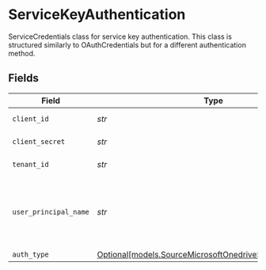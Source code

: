 # ServiceKeyAuthentication

ServiceCredentials class for service key authentication.
This class is structured similarly to OAuthCredentials but for a different authentication method.


## Fields

| Field                                                                                                                                                                                  | Type                                                                                                                                                                                   | Required                                                                                                                                                                               | Description                                                                                                                                                                            |
| -------------------------------------------------------------------------------------------------------------------------------------------------------------------------------------- | -------------------------------------------------------------------------------------------------------------------------------------------------------------------------------------- | -------------------------------------------------------------------------------------------------------------------------------------------------------------------------------------- | -------------------------------------------------------------------------------------------------------------------------------------------------------------------------------------- |
| `client_id`                                                                                                                                                                            | *str*                                                                                                                                                                                  | :heavy_check_mark:                                                                                                                                                                     | Client ID of your Microsoft developer application                                                                                                                                      |
| `client_secret`                                                                                                                                                                        | *str*                                                                                                                                                                                  | :heavy_check_mark:                                                                                                                                                                     | Client Secret of your Microsoft developer application                                                                                                                                  |
| `tenant_id`                                                                                                                                                                            | *str*                                                                                                                                                                                  | :heavy_check_mark:                                                                                                                                                                     | Tenant ID of the Microsoft OneDrive user                                                                                                                                               |
| `user_principal_name`                                                                                                                                                                  | *str*                                                                                                                                                                                  | :heavy_check_mark:                                                                                                                                                                     | Special characters such as a period, comma, space, and the at sign (@) are converted to underscores (_). More details: https://learn.microsoft.com/en-us/sharepoint/list-onedrive-urls |
| `auth_type`                                                                                                                                                                            | [Optional[models.SourceMicrosoftOnedriveSchemasAuthType]](../models/sourcemicrosoftonedriveschemasauthtype.md)                                                                         | :heavy_minus_sign:                                                                                                                                                                     | N/A                                                                                                                                                                                    |